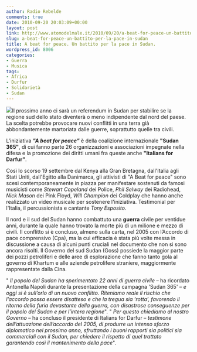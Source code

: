 ```yaml
---
author: Radio Rebelde
comments: true
date: 2010-09-20 20:03:09+00:00
layout: post
link: http://www.atomodelmale.it/2010/09/20/a-beat-for-peace-un-battito-per-la-pace-in-sudan/
slug: a-beat-for-peace-un-battito-per-la-pace-in-sudan
title: A beat for peace. Un battito per la pace in Sudan.
wordpress_id: 8006
categories:
- Guerra
- Musica
tags:
- Africa
- Durfur
- Solidarietà
- Sudan
---
```


![](http://www.atomodelmale.it/wp-content/uploads/2010/09/4268878271_e8156e7d81_o.jpg)Il prossimo anno ci sarà un referendum in Sudan per stabilire se la regione sud dello stato diventerà o meno indipendente dal nord del paese. La scelta potrebbe provocare nuovi conflitti in una terra già abbondantemente martoriata dalle guerre, soprattutto quelle tra civili.

L'iniziativa _**"A beat for peace"**_ è della coalizione internazionale **"Sudan 365"**, di cui fanno parte 26 organizzazioni e associazioni impegnate nella difesa e la promozione dei diritti umani fra queste anche **"Italians for Darfur"**.

Così lo scorso 19 settembre dal Kenya alla Gran Bretagna, dall'Italia agli Stati Uniti, dall'Egitto alla Danimarca, gli attivisti di "A Beat for peace" sono scesi contemporaneamente in piazza per manifestare sostenuti da famosi musicisti come _Stewart Copeland_ dei Police, _Phil Selway_ dei Radiohead, _Nick Mason_ dei Pink Floyd, _Will Champion_ dei Coldplay che hanno anche realizzato un video musicale per sostenere l'iniziativa. Testimonial per l'Italia, il percussionista e cantante _Tony Esposito_.<!-- more -->



Il nord e il sud del Sudan hanno combattuto una **guerra** civile per ventidue anni, durante la quale hanno trovato la morte più di un milione e mezzo di civili. Il conflitto si è concluso, almeno sulla carta, nel 2005 con l’Accordo di pace comprensivo (Cpa), ma la cui efficacia è stata più volte messa in discussione a causa di alcuni punti cruciali nel documento che non si sono ancora risolti. Il Governo del sud Sudan (Goss) possiede la maggior parte dei pozzi petroliferi e delle aree di esplorazione che fanno tanto gola al governo di Khartum e alle aziende petrolifere straniere, maggiormente rappresentate dalla Cina.

" _Il popolo del Sudan ha sperimentato 22 anni di guerra civile_ – ha ricordato Antonella Napoli durante la presentazione della campagna 'Sudan 365' – _e oggi si è sull’orlo di un nuovo conflitto. Riteniamo reale il rischio che l’accordo possa essere disatteso e che la tregua sia ‘rotta’, favorendo il ritorno della furia devastante della guerra, con disastrose conseguenze per il popolo del Sudan e per l’intera regione_". " _Per questo chiediamo al nostro Governo_ – ha concluso il presidente di Italians for Darfur – _testimone dell’attuazione dell’accordo del 2005, di produrre un intenso sforzo diplomatico nel prossimo anno, sfruttando i buoni rapporti sia politici sia commerciali con il Sudan, per chiedere il rispetto di quel trattato garantendo così il mantenimento della pace_".
